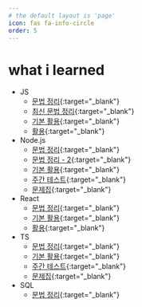 ```yaml
---
# the default layout is 'page'
icon: fas fa-info-circle
order: 5
---
```


# what i learned

- JS
  - [문법 정리](https://github.com/leekh8/leekh8.github.io/blob/main/assets/lib/code/JS/js-grammar.jsx){:target="\_blank"}
  - [최신 문법 정리](https://github.com/leekh8/leekh8.github.io/blob/main/assets/lib/code/JS/js-grammar-new.jsx){:target="\_blank"}
  - [기본 활용](https://github.com/leekh8/leekh8.github.io/blob/main/assets/lib/code/JS/js-utilizing-basic.jsx){:target="\_blank"}
  - [활용](https://github.com/leekh8/leekh8.github.io/blob/main/assets/lib/code/JS/js-utilizing.jsx){:target="\_blank"}
- Node.js
  - [문법 정리](https://github.com/leekh8/leekh8.github.io/blob/main/assets/lib/code/Node.js/nodejs-grammar.jsx){:target="\_blank"}
  - [문법 정리 - 2](https://github.com/leekh8/leekh8.github.io/blob/main/assets/lib/code/Node.js/nodejs-grammar-2.jsx){:target="\_blank"}
  - [기본 활용](https://github.com/leekh8/leekh8.github.io/blob/main/assets/lib/code/Node.js/nodejs-utilizing-basic.jsx){:target="\_blank"}
  - [주간 테스트](https://github.com/leekh8/leekh8.github.io/blob/main/assets/lib/code/Node.js/nodejs-weekly-test.jsx){:target="\_blank"}
  - [문제집](https://github.com/leekh8/leekh8.github.io/blob/main/assets/lib/code/Node.js/nodejs-workbook.jsx){:target="\_blank"}
- React
  - [문법 정리](https://github.com/leekh8/leekh8.github.io/blob/main/assets/lib/code/React/react-grammar.jsx){:target="\_blank"}
  - [기본 활용](https://github.com/leekh8/leekh8.github.io/blob/main/assets/lib/code/React/react-utilizing-basic.jsx){:target="\_blank"}
  - [활용](https://github.com/leekh8/leekh8.github.io/blob/main/assets/lib/code/React/react-utilizing.jsx){:target="\_blank"}
- TS
  - [문법 정리](https://github.com/leekh8/leekh8.github.io/blob/main/assets/lib/code/TS/ts-grammar.jsx){:target="\_blank"}
  - [기본 활용](https://github.com/leekh8/leekh8.github.io/blob/main/assets/lib/code/TS/ts-utilizing-basic.jsx){:target="\_blank"}
  - [주간 테스트](https://github.com/leekh8/leekh8.github.io/blob/main/assets/lib/code/React/ts-weekly-test.jsx){:target="\_blank"}
  - [문제집](https://github.com/leekh8/leekh8.github.io/blob/main/assets/lib/code/React/ts-workbook.jsx){:target="\_blank"}
- SQL
  - [문법 정리](https://github.com/leekh8/leekh8.github.io/blob/main/assets/lib/code/SQL/sql-grammar.sql){:target="\_blank"}

